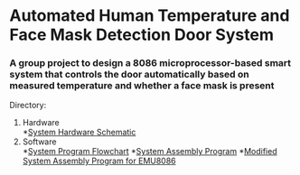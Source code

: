 # Automated Human Temperature and Face Mask Detection Door System
### A group project to design a 8086 microprocessor-based smart system that controls the door automatically based on measured temperature and whether a face mask is present

Directory:
1. Hardware  
   *[System Hardware Schematic](https://github.com/Val-Matrix/Smart-Door-Control-System/blob/main/uP%20Project%20Hardware%20Schematic.pdf)
2. Software  
   *[System Program Flowchart](https://github.com/Val-Matrix/Smart-Door-Control-System/blob/main/uP%20Project%20Program%20Flowchart.png)
   *[System Assembly Program](https://github.com/Val-Matrix/Smart-Door-Control-System/blob/main/uP%20Project.asm)
   *[Modified System Assembly Program for EMU8086](https://github.com/Val-Matrix/Smart-Door-Control-System/blob/main/uP%20Project%20(EMU8086).asm)
